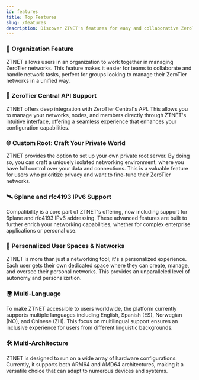 ```yaml
---
id: features
title: Top Features
slug: /features
description: Discover ZTNET's features for easy and collaborative ZeroTier network management.
---
```


### 🤝 Organization Feature

ZTNET allows users in an organization to work together in managing ZeroTier networks. This feature makes it easier for teams to collaborate and handle network tasks, perfect for groups looking to manage their ZeroTier networks in a unified way.

### 🍬 ZeroTier Central API Support

ZTNET offers deep integration with ZeroTier Central's API. This allows you to manage your networks, nodes, and members directly through ZTNET's intuitive interface, offering a seamless experience that enhances your configuration capabilities.

### 🌐 Custom Root: Craft Your Private World

ZTNET provides the option to set up your own private root server. By doing so, you can craft a uniquely isolated networking environment, where you have full control over your data and connections. This is a valuable feature for users who prioritize privacy and want to fine-tune their ZeroTier networks.

### 🛰️ 6plane and rfc4193 IPv6 Support

Compatibility is a core part of ZTNET's offering, now including support for 6plane and rfc4193 IPv6 addressing. These advanced features are built to further enrich your networking capabilities, whether for complex enterprise applications or personal use.

### 🚀 Personalized User Spaces & Networks

ZTNET is more than just a networking tool; it's a personalized experience. Each user gets their own dedicated space where they can create, manage, and oversee their personal networks. This provides an unparalleled level of autonomy and personalization.

### 🌍 Multi-Language

To make ZTNET accessible to users worldwide, the platform currently supports multiple languages including English, Spanish (ES), Norwegian (NO), and Chinese (ZH). This focus on multilingual support ensures an inclusive experience for users from different linguistic backgrounds.

### 🛠️ Multi-Architecture

ZTNET is designed to run on a wide array of hardware configurations. Currently, it supports both ARM64 and AMD64 architectures, making it a versatile choice that can adapt to numerous devices and systems.



